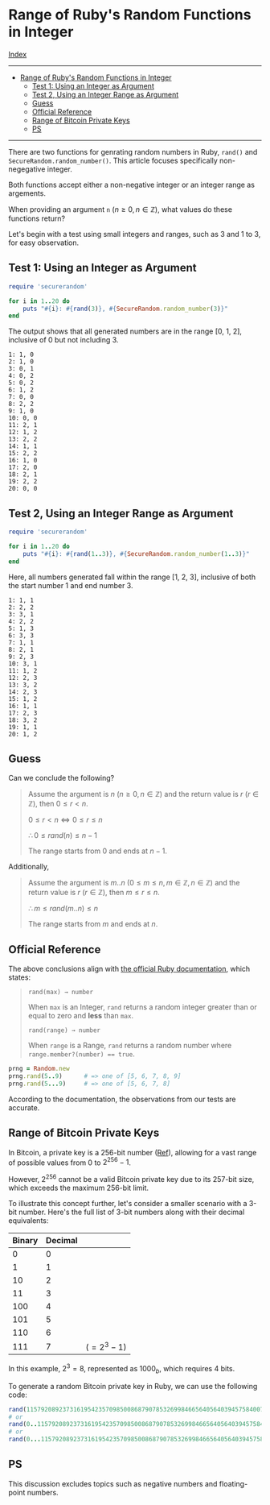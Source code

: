 # Range of Ruby's Random Functions in Integer

[Index](../index.md)

---

- [Range of Ruby's Random Functions in Integer](#range-of-rubys-random-functions-in-integer)
  - [Test 1: Using an Integer as Argument](#test-1-using-an-integer-as-argument)
  - [Test 2, Using an Integer Range as Argument](#test-2-using-an-integer-range-as-argument)
  - [Guess](#guess)
  - [Official Reference](#official-reference)
  - [Range of Bitcoin Private Keys](#range-of-bitcoin-private-keys)
  - [PS](#ps)

---

There are two functions for genrating random numbers in Ruby, `rand()` and `SecureRandom.random_number()`. This article focuses specifically non-negegative integer.

Both functions accept either a non-negative integer or an integer range as argements.

When providing an argument `n` ($n \ge 0, n \in \mathbb{Z}$), what values do these functions return?

Let's begin with a test using small integers and ranges, such as 3 and 1 to 3, for easy observation.

## Test 1: Using an Integer as Argument

```ruby
require 'securerandom'

for i in 1..20 do
    puts "#{i}: #{rand(3)}, #{SecureRandom.random_number(3)}"
end
```

The output shows that all generated numbers are in the range [0, 1, 2], inclusive of 0 but not including 3.

```plaintext
1: 1, 0
2: 1, 0
3: 0, 1
4: 0, 2
5: 0, 2
6: 1, 2
7: 0, 0
8: 2, 2
9: 1, 0
10: 0, 0
11: 2, 1
12: 1, 2
13: 2, 2
14: 1, 1
15: 2, 2
16: 1, 0
17: 2, 0
18: 2, 1
19: 2, 2
20: 0, 0
```

## Test 2, Using an Integer Range as Argument

```ruby
require 'securerandom'

for i in 1..20 do
    puts "#{i}: #{rand(1..3)}, #{SecureRandom.random_number(1..3)}"
end
```

Here, all numbers generated fall within the range [1, 2, 3], inclusive of both the start number 1 and end number 3.

```plaintext
1: 1, 1
2: 2, 2
3: 3, 1
4: 2, 2
5: 1, 3
6: 3, 3
7: 1, 1
8: 2, 1
9: 2, 3
10: 3, 1
11: 1, 2
12: 2, 3
13: 3, 2
14: 2, 3
15: 1, 2
16: 1, 1
17: 2, 3
18: 3, 2
19: 1, 1
20: 1, 2
```

## Guess

Can we conclude the following?

> Assume the argument is $n$ ($n \ge 0, n \in \mathbb{Z}$) and the return value is $r$ ($r \in \mathbb{Z}$), then $0 \le r \lt n$.
>
> $0 \le r \lt n \Leftrightarrow 0 \le r \le n$
>
> $\therefore 0 \le rand(n) \le n-1$
> 
>  The range starts from 0 and ends at $n-1$.

Additionally,

> Assume the argument is $m..n$ ($0 \le m \le n, m \in \mathbb{Z}, n \in \mathbb{Z}$) and the return value is $r$ ($r \in \mathbb{Z}$), then $m \le r \le n$.
>
> $\therefore m \le rand(m..n) \le n$
>
> The range starts from $m$ and ends at $n$.

## Official Reference

The above conclusions align with [the official Ruby documentation](https://ruby-doc.org/3.3.1/Random.html), which states:

> `rand(max) → number`
>
> When `max` is an Integer, `rand` returns a random integer greater than or equal to zero and **less** than `max`.
> 
> `rand(range) → number`
>
> When `range` is a Range, `rand` returns a random number where `range.member?(number) == true`.

```ruby
prng = Random.new
prng.rand(5..9)      # => one of [5, 6, 7, 8, 9]
prng.rand(5...9)     # => one of [5, 6, 7, 8]
```

According to the documentation, the observations from our tests are accurate.

## Range of Bitcoin Private Keys

In Bitcoin, a private key is a 256-bit number ([Ref](https://en.bitcoin.it/wiki/Private_key)), allowing for a vast range of possible values from $0$ to $2^{256} - 1$.

However, $2^{256}$ cannot be a valid Bitcoin private key due to its 257-bit size, which exceeds the maximum 256-bit limit.

To illustrate this concept further, let's consider a smaller scenario with a 3-bit number. Here's the full list of 3-bit numbers along with their decimal equivalents:

| Binary | Decimal |            |
|--------|---------|------------|
| 0      |       0 |            |
| 1      |       1 |            |
| 10     |       2 |            |
| 11     |       3 |            |
| 100    |       4 |            |
| 101    |       5 |            |
| 110    |       6 |            |
| 111    |       7 | ($=2^3 - 1$) |

In this example, $2^3 = 8$, represented as $1000_{b}$, which requires 4 bits.

To generate a random Bitcoin private key in Ruby, we can use the following code:

```ruby
rand(115792089237316195423570985008687907853269984665640564039457584007913129639935)
# or
rand(0..115792089237316195423570985008687907853269984665640564039457584007913129639935)
# or
rand(0...115792089237316195423570985008687907853269984665640564039457584007913129639936)
```

## PS

This discussion excludes topics such as negative numbers and floating-point numbers.

<script>
MathJax = {
  tex: {
    inlineMath: [['$', '$'], ['\\(', '\\)']]
  }
};
</script>
<script id="MathJax-script" async
  src="https://cdn.jsdelivr.net/npm/mathjax@3/es5/tex-chtml.js">
</script>